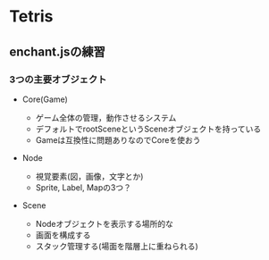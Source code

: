# Tetris

## enchant.jsの練習

### 3つの主要オブジェクト

- Core(Game)
    - ゲーム全体の管理，動作させるシステム
    - デフォルトでrootSceneというSceneオブジェクトを持っている
    - Gameは互換性に問題ありなのでCoreを使おう

- Node
    - 視覚要素(図，画像，文字とか)
    - Sprite, Label, Mapの3つ？

- Scene
    - Nodeオブジェクトを表示する場所的な
    - 画面を構成する
    - スタック管理する(場面を階層上に重ねられる)